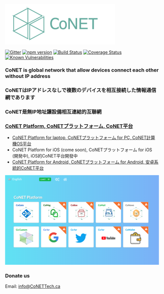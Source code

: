 ![http protocol](/resources/CoNET_icon.png?raw=true)

[![Gitter](https://img.shields.io/badge/chat-on%20gitter-blue.svg)](https://gitter.im/QTGate/Lobby)
[![npm version](https://badge.fury.io/js/conet.svg)](https://badge.fury.io/js/conet)
[![Build Status](https://travis-ci.org/QTGate/CoNET.svg?branch=master)](https://travis-ci.org/QTGate/CoNET)
[![Coverage Status](https://coveralls.io/repos/github/QTGate/CoNET/badge.svg?branch=master)](https://coveralls.io/github/QTGate/CoNET?branch=master)
[![Known Vulnerabilities](https://snyk.io/test/github/qtgate/conet/badge.svg?targetFile=package.json)](https://snyk.io/test/github/qtgate/conet?targetFile=package.json)

### CoNET is global network that allow devices connect each other without IP address

### CoNETはIPアドレスなしで複数のデバイスを相互接続した情報通信網であります

### CoNET是無IP地址讓設備相互連結的互聯網

### [CoNET Platform, CoNETプラットフォーム, CoNET平台](https://github.com/QTGate/QTGate-Desktop-Client)
- [CoNET Platform for laptop, CoNETプラットフォーム for PC, CoNET計算機OS平台](https://github.com/QTGate/QTGate-Desktop-Client)
- CoNET Platform for iOS (come soon), CoNETプラットフォーム for iOS (開発中), iOS的CoNET平台開發中
- [CoNET Platform for Android, CoNETプラットフォーム for Android, 安卓系統的CoNET平台](https://github.com/QTGate/CoNETPlatform-Android)

![http protocol](/resources/CoPlatform3.png?raw=true)

### Donate us
Email: info@CoNETTech.ca